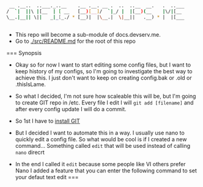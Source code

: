 ```sh
 __ .__..  ..___._..__    .__ .__. __ .  ..  ..__  __.   .  ..___
/  `|  ||\ |[__  | [ __   [__)[__]/  `|_/ |  |[__)(__    |\/|[__ 
\__.|__|| \||   _|_[_./ * [__)|  |\__.|  \|__||   .__) * |  |[___
                                                                 
```

- This repo will become a sub-module of docs.devserv.me.
- Go to [./src/README.md](./src/README.md) for the root of this repo

=== Synopsis
- Okay so for now I want to start editing some config files, but I want to keep history of my configs, so I'm going to investigate the best way to achieve this. I just don't want to keep on creating config.bak or .old or .thisIsLame.

- So what I decided, I'm not sure how scaleable this will be, but I'm going to create GIT repo in /etc. Every file I edit I will `git add [filename]` and after every config update I will do a commit.

- So 1st I have to [install GIT](http://setup.docs.devserv.me/git)

- But I decided I want to automate this in a way. I usually use nano to quickly edit a config file. So what would be cool is if I created a new command... Something called `edit` that will be used instead of calling `nano` direcrt

- In the end I called it `edit` because some people like VI others prefer Nano I added a feature that you can enter the following command to set your defaut text edit
===
